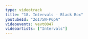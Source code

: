 ```yaml
---
type: videotrack
title: "18. Intervals - Black Box"
youtubeId: "2oI75N-P6pA"
videoevents: vevt0047
videoartists: ["Intervals"]
---
```

